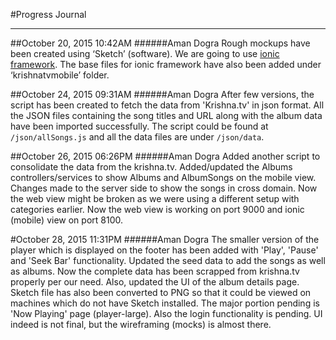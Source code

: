 #Progress Journal

---

##October 20, 2015 10:42AM
######Aman Dogra
Rough mockups have been created using ‘Sketch’ (software). We are going to use [ionic framework](http://ionicframework.com/). The base files for ionic framework have also been added under ‘krishnatvmobile’ folder.

##October 24, 2015 09:31AM
######Aman Dogra
After few versions, the script has been created to fetch the data from 'Krishna.tv' in json format. All the JSON files containing the song titles and URL along with the album data have been imported successfully. The script could be found at `/json/allSongs.js` and all the data files are under `/json/data`.

##October 26, 2015 06:26PM
######Aman Dogra
Added another script to consolidate the data from the krishna.tv. Added/updated the Albums controllers/services to show Albums and AlbumSongs on the mobile view. Changes made to the server side to show the songs in cross domain. Now the web view might be broken as we were using a different setup with categories earlier. Now the web view is working on port 9000 and ionic (mobile) view on port 8100.

#October 28, 2015 11:31PM
######Aman Dogra
The smaller version of the player which is displayed on the footer has been added with 'Play', 'Pause' and 'Seek Bar' functionality.
Updated the seed data to add the songs as well as albums. Now the complete data has been scrapped from krishna.tv properly per our need. Also, updated the UI of the album details page. Sketch file has also been converted to PNG so that it could be viewed on machines which do not have Sketch installed. The major portion pending is 'Now Playing' page (player-large). Also the login functionality is pending. UI indeed is not final, but the wireframing (mocks) is almost there.
